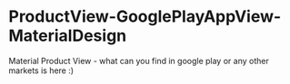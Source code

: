 # ProductView-GooglePlayAppView-MaterialDesign
Material Product View - what can you find in google play or any other markets is here :)
